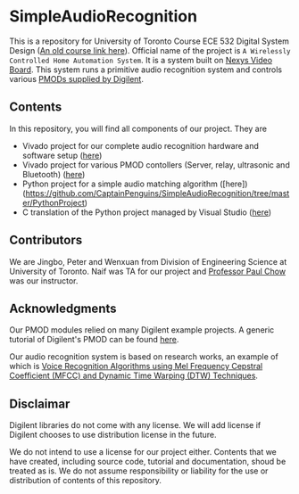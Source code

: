 # SimpleAudioRecognition

This is a repository for University of Toronto Course ECE 532 Digital System Design ([An old course link here](http://www.eecg.toronto.edu/~pc/courses/532/2007/)). Official name of the project is `A Wirelessly Controlled Home Automation System`. It is a system built on [Nexys Video Board](https://store.digilentinc.com/nexys-video-artix-7-fpga-trainer-board-for-multimedia-applications/). This system runs a primitive audio recognition system and controls various [PMODs supplied by Digilent](https://store.digilentinc.com/pmod-modules/).

## Contents

In this repository, you will find all components of our project. They are

 * Vivado project for our complete audio recognition hardware and software setup ([here](https://github.com/CaptainPenguins/SimpleAudioRecognition/tree/master/VivadoProject/Nexys-Video-DMA-BT-FFT-Full-Precision-Test))
 * Vivado project for various PMOD contollers (Server, relay, ultrasonic and Bluetooth) ([here](https://github.com/CaptainPenguins/SimpleAudioRecognition/tree/master/VivadoProject/Nexys-Video-Hub))
 * Python project for a simple audio matching algorithm ([here])(https://github.com/CaptainPenguins/SimpleAudioRecognition/tree/master/PythonProject)
 * C translation of the Python project managed by Visual Studio ([here](https://github.com/CaptainPenguins/SimpleAudioRecognition/tree/master/VisualStudioProject))


## Contributors

We are Jingbo, Peter and Wenxuan from Division of Engineering Science at University of Toronto. Naif was TA for our project and [Professor Paul Chow](http://www.eecg.toronto.edu/~pc/) was our instructor.


## Acknowledgments

Our PMOD modules relied on many Digilent example projects. A generic tutorial of Digilent's PMOD can be found [here](https://reference.digilentinc.com/learn/programmable-logic/tutorials/pmod-ips/start). 

Our audio recognition system is based on research works, an example of which is [Voice Recognition Algorithms using Mel Frequency Cepstral Coefficient (MFCC) and Dynamic Time Warping (DTW) Techniques](https://arxiv.org/ftp/arxiv/papers/1003/1003.4083.pdf). 


## Disclaimar
Digilent libraries do not come with any license. We will add license if Digilent chooses to use distribution license in the future.

We do not intend to use a license for our project either. Contents that we have created, including source code, tutorial and documentation, shoud be treated as is. We do not assume responsibility or liability for the use or distribution of contents of this repository.
